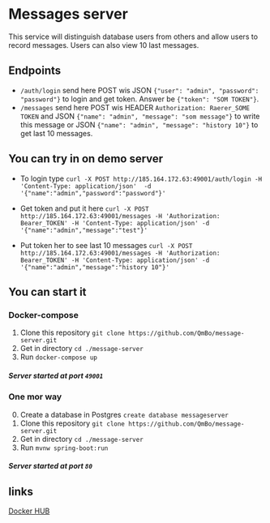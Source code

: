 # Messages server

This service will distinguish database users from others and allow
 users to record messages.  Users can also view 10 last messages.

## Endpoints

* `/auth/login` send here POST wis JSON  `{"user": "admin", "password": "password"}` to login and get token. 
Answer be `{"token": "SOM TOKEN"}`.
* `/messages` send here POST wis HEADER `Authorization: Raerer_SOME TOKEN` and
JSON `{"name": "admin", "message": "som message"}` to write this message or JSON 
`{"name": "admin", "message": "history 10"}` to get last 10 messages.


## You can try in on demo server
* To login type
`curl -X POST http://185.164.172.63:49001/auth/login -H 'Content-Type: application/json' 
-d '{"name":"admin","password":"password"}'
`

* Get token and put it here
`curl -X POST http://185.164.172.63:49001/messages -H 'Authorization: Bearer_TOKEN' -H 'Content-Type: application/json'
 -d '{"name":"admin","message":"test"}'
`  
* Put token her to see last 10 messages
`curl -X POST http://185.164.172.63:49001/messages -H 'Authorization: Bearer_TOKEN' -H 'Content-Type: application/json'
 -d '{"name":"admin","message":"history 10"}'
`  


## You can start it 
### Docker-compose
1. Clone this repository `git clone https://github.com/QmBo/message-server.git`  
2. Get in directory `cd ./message-server`
3. Run `docker-compose up`

##### Server started at port `49001`

### One mor way
0. Create a database in Postgres `create database messageserver`
1. Clone this repository `git clone https://github.com/QmBo/message-server.git`  
2. Get in directory `cd ./message-server`
3. Run `mvnw spring-boot:run`

##### Server started at port `80`

## links

[Docker HUB](https://hub.docker.com/repository/docker/qmbo/message-server)